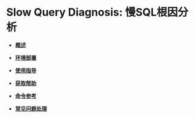 # Slow Query Diagnosis: 慢SQL根因分析<a name="ZH-CN_TOPIC_0000001240824997"></a>

-   **[概述](概述-62.md)**  

-   **[环境部署](环境部署-5.md)**  

-   **[使用指导](使用指导-6.md)**  

-   **[获取帮助](获取帮助-7.md)**  

-   **[命令参考](命令参考-8.md)**  

-   **[常见问题处理](常见问题处理-9.md)**  


